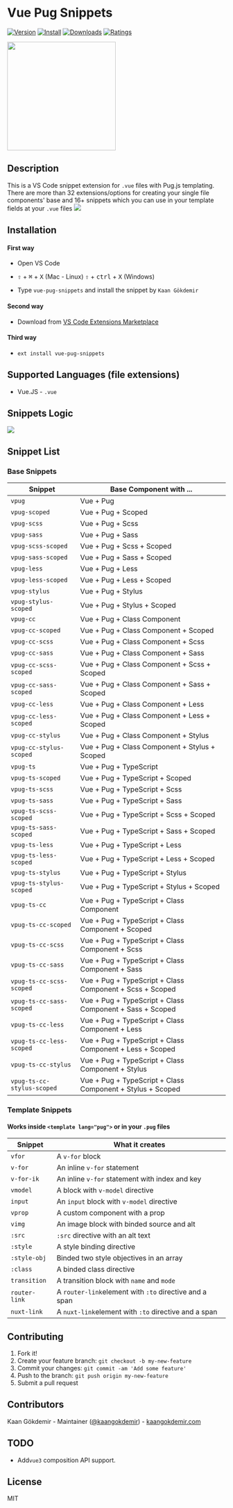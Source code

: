 # Vue Pug Snippets

[![Version](https://vsmarketplacebadge.apphb.com/version/kaangokdemir.vue-pug-snippets.svg)](https://vsmarketplacebadge.apphb.com/version-short/kaangokdemir.vue-pug-snippets.svg) [![Install](https://vsmarketplacebadge.apphb.com/installs/kaangokdemir.vue-pug-snippets.svg)](https://vsmarketplacebadge.apphb.com/installs-short/kaangokdemir.vue-pug-snippets.svg) [![Downloads](https://vsmarketplacebadge.apphb.com/downloads/kaangokdemir.vue-pug-snippets.svg)](https://vsmarketplacebadge.apphb.com/downloads-short/kaangokdemir.vue-pug-snippets.svg) [![Ratings](https://vsmarketplacebadge.apphb.com/rating-short/kaangokdemir.vue-pug-snippets.svg)](https://vsmarketplacebadge.apphb.com/rating-short/kaangokdemir.vue-pug-snippets.svg)

<img src='https://i.imgur.com/YjZt1tb.png' height=250>

## Description

This is a VS Code snippet extension for `.vue` files with Pug.js templating. There are more than 32 extensions/options for creating your single file components' base and 16+ snippets which you can use in your template fields at your `.vue` files
<img src='https://i.imgur.com/QvEmLtW.gif'>

## Installation

#### First way

- Open VS Code

- <kbd>⇧</kbd> + <kbd>⌘</kbd> + <kbd>X</kbd> (Mac - Linux)
  <kbd>⇧</kbd> + <kbd>ctrl</kbd> + <kbd>X</kbd> (Windows)

- Type `vue-pug-snippets` and install the snippet by `Kaan Gökdemir`

#### Second way

- Download from [VS Code Extensions Marketplace](https://marketplace.visualstudio.com/items?itemName=kaangokdemir.vue-pug-snippets)

#### Third way

- `ext install vue-pug-snippets`

## Supported Languages (file extensions)

- Vue.JS - `.vue`

## Snippets Logic

<img src='https://i.imgur.com/y3d1OLB.png'>

## Snippet List

### Base Snippets

|Snippet| Base Component with ...|
|----|-----|
|`vpug`| Vue + Pug |
|`vpug-scoped`| Vue + Pug + Scoped |
|`vpug-scss`| Vue + Pug + Scss |
|`vpug-sass`| Vue + Pug + Sass |
|`vpug-scss-scoped`| Vue + Pug + Scss + Scoped |
|`vpug-sass-scoped`| Vue + Pug + Sass + Scoped |
|`vpug-less`| Vue + Pug + Less |
|`vpug-less-scoped`| Vue + Pug + Less + Scoped |
|`vpug-stylus`| Vue + Pug + Stylus |
|`vpug-stylus-scoped`| Vue + Pug + Stylus + Scoped |
|`vpug-cc`| Vue + Pug + Class Component |
|`vpug-cc-scoped`| Vue + Pug + Class Component + Scoped |
|`vpug-cc-scss`| Vue + Pug + Class Component + Scss |
|`vpug-cc-sass`| Vue + Pug + Class Component + Sass |
|`vpug-cc-scss-scoped`| Vue + Pug + Class Component + Scss + Scoped |
|`vpug-cc-sass-scoped`| Vue + Pug + Class Component + Sass + Scoped |
|`vpug-cc-less`| Vue + Pug + Class Component + Less |
|`vpug-cc-less-scoped`| Vue + Pug + Class Component + Less + Scoped |
|`vpug-cc-stylus`| Vue + Pug + Class Component + Stylus |
|`vpug-cc-stylus-scoped`| Vue + Pug + Class Component + Stylus + Scoped |
|`vpug-ts`| Vue + Pug + TypeScript |
|`vpug-ts-scoped`| Vue + Pug + TypeScript + Scoped |
|`vpug-ts-scss`| Vue + Pug + TypeScript + Scss |
|`vpug-ts-sass`| Vue + Pug + TypeScript + Sass |
|`vpug-ts-scss-scoped`| Vue + Pug + TypeScript + Scss + Scoped |
|`vpug-ts-sass-scoped`| Vue + Pug + TypeScript + Sass + Scoped |
|`vpug-ts-less`| Vue + Pug + TypeScript + Less |
|`vpug-ts-less-scoped`| Vue + Pug + TypeScript + Less + Scoped |
|`vpug-ts-stylus`| Vue + Pug + TypeScript + Stylus |
|`vpug-ts-stylus-scoped`| Vue + Pug + TypeScript + Stylus + Scoped |
|`vpug-ts-cc`| Vue + Pug + TypeScript + Class Component |
|`vpug-ts-cc-scoped`| Vue + Pug + TypeScript + Class Component + Scoped |
|`vpug-ts-cc-scss`| Vue + Pug + TypeScript + Class Component + Scss |
|`vpug-ts-cc-sass`| Vue + Pug + TypeScript + Class Component + Sass |
|`vpug-ts-cc-scss-scoped`| Vue + Pug + TypeScript + Class Component + Scss + Scoped |
|`vpug-ts-cc-sass-scoped`| Vue + Pug + TypeScript + Class Component + Sass + Scoped |
|`vpug-ts-cc-less`| Vue + Pug + TypeScript + Class Component + Less |
|`vpug-ts-cc-less-scoped`| Vue + Pug + TypeScript + Class Component + Less + Scoped |
|`vpug-ts-cc-stylus`| Vue + Pug + TypeScript + Class Component + Stylus |
|`vpug-ts-cc-stylus-scoped`| Vue + Pug + TypeScript + Class Component + Stylus + Scoped |

### Template Snippets 
#### Works inside `<template lang="pug">` or in your `.pug` files

| Snippet       | What it creates                                        |
| ------------- | ------------------------------------------------------ |
| `vfor`        | A `v-for` block                                        |
| `v-for`       | An inline `v-for` statement                            |
| `v-for-ik`    | An inline `v-for` statement with index and key         |
| `vmodel`      | A block with `v-model` directive                       |
| `input`       | An `input` block with `v-model` directive              |
| `vprop`       | A custom component with a prop                         |
| `vimg`        | An image block with binded source and alt              |
| `:src`        | `:src` directive with an alt text                      |
| `:style`      | A style binding directive                              |
| `:style-obj`  | Binded two style objectives in an array                |
| `:class`      | A binded class directive                               |
| `transition`  | A transition block with `name` and `mode`              |
| `router-link` | A `router-link`element with `:to` directive and a span |
| `nuxt-link`   | A `nuxt-link`element with `:to` directive and a span   |

## Contributing

1. Fork it!
2. Create your feature branch: `git checkout -b my-new-feature`
3. Commit your changes: `git commit -am 'Add some feature'`
4. Push to the branch: `git push origin my-new-feature`
5. Submit a pull request

## Contributors

Kaan Gökdemir - Maintainer ([@kaangokdemir](https://twitter.com/kaangokdemir)) - [kaangokdemir.com](https://kaangokdemir.com)

## TODO

- Add`vue3` composition API support.

## License

MIT
